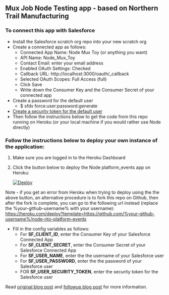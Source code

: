 ## Mux Job Node Testing app - based on Northern Trail Manufacturing

### To connect this app with Salesforce
- Install the Salesforce scratch org repo into your new scratch org
- Create a connected app as follows:
   - Connected App Name: Node Mux Toy (or anything you want)
   - API Name: Node_Mux_Toy
   - Contact Email: enter your email address
   - Enabled OAuth Settings: Checked
   - Callback URL: http://localhost:3000/oauth/_callback
   - Selected OAuth Scopes: Full Access (full)
   - Click Save
   - Write down the Consumer Key and the Consumer Secret of your connected app
- Create a password for the default user
   - $ sfdx force:user:password:generate
- [Create a security token for the default user](https://help.salesforce.com/s/articleView?id=sf.user_security_token.htm&type=5)
- Then follow the instructions below to get the code from this repo running on Heroku (or your local machine if you would rather use Node directly)



### Follow the instructions below to deploy your own instance of the application:

1. Make sure you are logged in to the Heroku Dashboard
1. Click the button below to deploy the Node platform_events app on Heroku:

   [![Deploy](https://www.herokucdn.com/deploy/button.png)](https://heroku.com/deploy)

Note - if you get an error from Heroku when trying to deploy using the the above button, an alternative procedure is to fork this repo on Github, then after the fork is complete, you can go to the following url instead (replace the %your-github-username% with your username): https://heroku.com/deploy?template=https://github.com/%your-github-username%/node-nto-platform-events

- Fill in the config variables as follows:
   - For **SF_CLIENT_ID**, enter the Consumer Key of your Salesforce Connected App
   - For **SF_CLIENT_SECRET**, enter the Consumer Secret of your Salesforce Connected App
   - For **SF_USER_NAME**, enter the the username of your Salesforce user
   - For **SF_USER_PASSWORD**, enter the the password of your Salesforce user
   - FOR **SF_USER_SECURITY_TOKEN**, enter the security token for the Salesforce user

Read [original blog post](https://developer.salesforce.com/blogs/developer-relations/2017/07/northern-trail-outfitters-new-sample-application-lightning-components-platform-events-salesforce-dx) and [followup blog post](https://developer.salesforce.com/blogs/developer-relations/2017/07/northern-trail-sample-app-part-2-salesforce-node-js-integration-platform-events) for more information.
